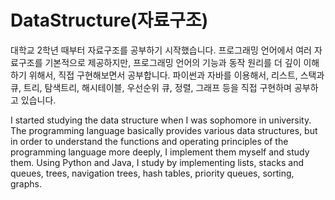 # DataStructure(자료구조)
대학교 2학년 때부터 자료구조를 공부하기 시작했습니다. 
프로그래밍 언어에서 여러 자료구조를 기본적으로 제공하지만, 프로그래밍 언어의 기능과 동작 원리를 더 깊이 이해하기 위해서, 직접 구현해보면서 공부합니다. 
파이썬과 자바를 이용해서, 리스트, 스택과 큐, 트리, 탐색트리, 해시테이블, 우선순위 큐, 정렬, 그래프 등을 직접 구현하며 공부하고 있습니다.

I started studying the data structure when I was sophomore in university.
The programming language basically provides various data structures, but in order to understand the functions and operating principles of the programming language more deeply, I implement them myself and study them.
Using Python and Java, I study by implementing lists, stacks and queues, trees, navigation trees, hash tables, priority queues, sorting, graphs.
